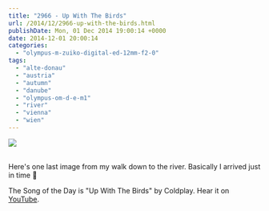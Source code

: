 ```yaml
---
title: "2966 - Up With The Birds"
url: /2014/12/2966-up-with-the-birds.html
publishDate: Mon, 01 Dec 2014 19:00:14 +0000
date: 2014-12-01 20:00:14
categories: 
  - "olympus-m-zuiko-digital-ed-12mm-f2-0"
tags: 
  - "alte-donau"
  - "austria"
  - "autumn"
  - "danube"
  - "olympus-om-d-e-m1"
  - "river"
  - "vienna"
  - "wien"
---
```

<div class="container">
<div class="center"><a target="_blank" href="https://d25zfm9zpd7gm5.cloudfront.net/1200x1200/2014/20141104_170508_lr.jpg"><img src="https://d25zfm9zpd7gm5.cloudfront.net/0600x0600/2014/20141104_170508_lr.jpg" /></a></div>
</div>
<br />

Here's one last image from my walk down to the river. Basically I arrived just in time 🙂

The Song of the Day is "Up With The Birds" by Coldplay. Hear it on <a href="https://www.youtube.com/watch?v=OhLJfw3t5hE" target="_blank">YouTube</a>.
